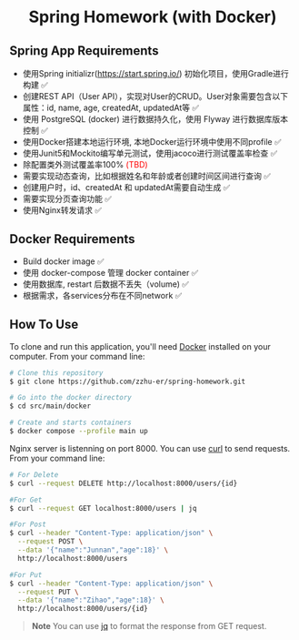 
<h1 align="center">
  <br>
  Spring Homework (with Docker)
  <br>
</h1>



## Spring App Requirements

* 使用Spring initializr(https://start.spring.io/) 初始化项目，使用Gradle进行构建 ✅
* 创建REST API（User API），实现对User的CRUD。User对象需要包含以下属性：id, name, age, createdAt, updatedAt等 ✅
* 使用 PostgreSQL (docker) 进行数据持久化，使用 Flyway 进行数据库版本控制 ✅
* 使用Docker搭建本地运行环境, 本地Docker运行环境中使用不同profile ✅
* 使用Junit5和Mockito编写单元测试，使用jacoco进行测试覆盖率检查 ✅ 
* 除配置类外测试覆盖率100% <span style="color:red">(TBD)</span>
* 需要实现动态查询，比如根据姓名和年龄或者创建时间区间进行查询 ✅
* 创建用户时，id、createdAt 和 updatedAt需要自动生成 ✅
* 需要实现分页查询功能 ✅
* 使用Nginx转发请求 ✅

## Docker Requirements

* Build docker image ✅
* 使用 docker-compose 管理 docker container ✅
* 使用数据库, restart 后数据不丢失（volume) ✅
* 根据需求，各services分布在不同network ✅

## How To Use

To clone and run this application, you'll need [Docker](https://www.docker.com) installed on your computer. From your command line:

```bash
# Clone this repository
$ git clone https://github.com/zzhu-er/spring-homework.git

# Go into the docker directory
$ cd src/main/docker

# Create and starts containers
$ docker compose --profile main up 
```

Nginx server is listenning on port 8000. You can use [curl](https://curl.se) to send requests. From your command line:
```bash
# For Delete
$ curl --request DELETE http://localhost:8000/users/{id}

#For Get
$ curl --request GET localhost:8000/users | jq

#For Post
$ curl --header "Content-Type: application/json" \
  --request POST \
  --data '{"name":"Junnan","age":18}' \
  http://localhost:8000/users

#For Put
$ curl --header "Content-Type: application/json" \
  --request PUT \
  --data '{"name":"Zihao","age":18}' \
  http://localhost:8000/users/{id}
```
> **Note**
> You can use [jq](https://stedolan.github.io/jq) to format the response from GET request.